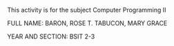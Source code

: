 This activity is for the subject Computer Programming II

FULL NAME: BARON, ROSE T.
           TABUCON, MARY GRACE

YEAR AND SECTION: BSIT 2-3
